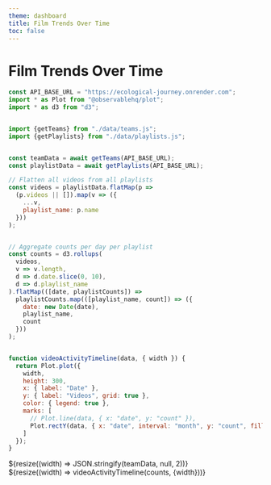 ```yaml
---
theme: dashboard
title: Film Trends Over Time
toc: false
---
```


# Film Trends Over Time

```js
const API_BASE_URL = "https://ecological-journey.onrender.com";
import * as Plot from "@observablehq/plot";
import * as d3 from "d3";


import {getTeams} from "./data/teams.js";
import {getPlaylists} from "./data/playlists.js";


const teamData = await getTeams(API_BASE_URL);
const playlistData = await getPlaylists(API_BASE_URL);

// Flatten all videos from all playlists
const videos = playlistData.flatMap(p =>
  (p.videos || []).map(v => ({
    ...v,
    playlist_name: p.name
  }))
);


// Aggregate counts per day per playlist
const counts = d3.rollups(
  videos,
  v => v.length,
  d => d.date.slice(0, 10),
  d => d.playlist_name
).flatMap(([date, playlistCounts]) =>
  playlistCounts.map(([playlist_name, count]) => ({
    date: new Date(date),
    playlist_name,
    count
  }))
);


function videoActivityTimeline(data, { width }) {
  return Plot.plot({
    width,
    height: 300,
    x: { label: "Date" },
    y: { label: "Videos", grid: true },
    color: { legend: true },
    marks: [
      // Plot.line(data, { x: "date", y: "count" }),
      Plot.rectY(data, { x: "date", interval: "month", y: "count", fill: "playlist_name", tip: true, })
    ]
  });
}

```

<div class="grid grid-cols-1">
  <div class="card">
    ${resize((width) => JSON.stringify(teamData, null, 2))}
  </div>
</div>

<div class="grid grid-cols-1">
  <div class="card">
    ${resize((width) => videoActivityTimeline(counts, {width}))}
  </div>
</div>
